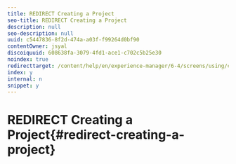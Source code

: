 ```yaml
---
title: REDIRECT Creating a Project
seo-title: REDIRECT Creating a Project
description: null
seo-description: null
uuid: c5447836-8f2d-474a-a03f-f99264d0bf90
contentOwner: jsyal
discoiquuid: 608638fa-3079-4fd1-ace1-c702c5b25e30
noindex: true
redirecttarget: /content/help/en/experience-manager/6-4/screens/using/creating-a-screens-project
index: y
internal: n
snippet: y
---
```


# REDIRECT Creating a Project{#redirect-creating-a-project}

